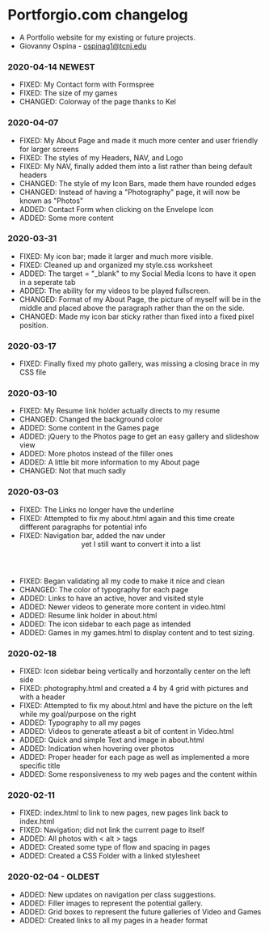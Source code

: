 # Portforgio.com changelog
* A Portfolio website for my existing or future projects. 
* Giovanny Ospina - <ospinag1@tcnj.edu>

### 2020-04-14 NEWEST

- FIXED: My Contact form with Formspree
- FIXED: The size of my games 
- CHANGED: Colorway of the page thanks to Kel


### 2020-04-07 

- FIXED: My About Page and made it much more center and user friendly for larger screens
- FIXED: The styles of my Headers, NAV, and Logo
- FIXED: My NAV, finally added them into a list rather than being default headers
- CHANGED: The style of my Icon Bars, made them have rounded edges
- CHANGED: Instead of having a "Photography" page, it will now be known as "Photos"
- ADDED: Contact Form when clicking on the Envelope Icon
- ADDED: Some more content


### 2020-03-31

- FIXED: My icon bar; made it larger and much more visible.
- FIXED: Cleaned up and organized my style.css worksheet 
- ADDED: The target = "_blank" to my Social Media Icons to have it open in a seperate tab
- ADDED: The ability for my videos to be played fullscreen.
- CHANGED: Format of my About Page, the picture of myself will be in the middle and placed above the paragraph rather than the on the side.
- CHANGED: Made my icon bar sticky rather than fixed into a fixed pixel position.


### 2020-03-17 

- FIXED: Finally fixed my photo gallery, was missing a closing brace in my CSS file

### 2020-03-10

- FIXED: My Resume link holder actually directs to my resume
- CHANGED: Changed the background color
- ADDED: Some content in the Games page
- ADDED: jQuery to the Photos page to get an easy gallery and slideshow view
- ADDED: More photos instead of the filler ones
- ADDED: A little bit more information to my About page
- CHANGED: Not that much sadly


### 2020-03-03

- FIXED: The Links no longer have the underline
- FIXED: Attempted to fix my about.html again and this time create diffferent paragraphs for potential info
- FIXED: Navigation bar, added the nav under <header> yet I still want to convert it into a list 
- FIXED: Began validating all my code to make it nice and clean
- CHANGED: The color of typography for each page
- ADDED: Links to have an active, hover and visited style
- ADDED: Newer videos to generate more content in video.html
- ADDED: Resume link holder in about.html
- ADDED: The icon sidebar to each page as intended
- ADDED: Games in my games.html to display content and to test sizing.


### 2020-02-18

- FIXED: Icon sidebar being vertically and horzontally center on the left side
- FIXED: photography.html and created a 4 by 4 grid with pictures and with a header
- FIXED: Attempted to fix my about.html and have the picture on the left while my goal/purpose on the right
- ADDED: Typography to all my pages
- ADDED: Videos to generate atleast a bit of content in Video.html
- ADDED: Quick and simple Text and image in about.html
- ADDED: Indication when hovering over photos
- ADDED: Proper header for each page as well as implemented a more specific title 
- ADDED: Some responsiveness to my web pages and the content within

### 2020-02-11

- FIXED: index.html to link to new pages, new pages link back to index.html
- FIXED: Navigation; did not link the current page to itself
- ADDED: All photos with < alt > tags
- ADDED: Created some type of flow and spacing in pages
- ADDED: Created a CSS Folder with a linked stylesheet

### 2020-02-04 - OLDEST

- ADDED:  New updates on navigation per class suggestions.
- ADDED:  Filler images to represent the potential gallery.
- ADDED:  Grid boxes to represent the future galleries of Video and Games
- ADDED:  Created links to all my pages in a header format